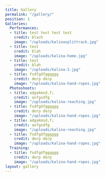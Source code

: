 ```yaml
---
title: Gallery
permalink: "/gallery/"
position: 1
Galleries:
  Performances:
  - title: test test test test
    credit: blach
    image: "/uploads/kalinasplittrack.jpg"
  - title: test
    credit: blah
    image: "/uploads/kalina-home.jpg"
  - title: test
    credit: blah
    image: "/uploads/kalina-2.jpg"
  - title: fsdfgdfgggggg
    credit: derp derp
    image: "/uploads/kalina-hand-ropes.jpg"
  Photoshoots:
  - title: adgakmsd,f;
    credit: axfgsdfg
    image: "/uploads/kalina-reaching.jpg"
  - title: fsdfgdfgggggg
    credit: derp derp
    image: "/uploads/kalina-hand-ropes.jpg"
  - title: adgakmsd,f;
    credit: axfgsdfg
    image: "/uploads/kalina-reaching.jpg"
  - title: fsdfgdfgggggg
    credit: derp derp
    image: "/uploads/kalina-hand-ropes.jpg"
  Training:
  - title: fsdfgdfgggggg
    credit: derp derp
    image: "/uploads/kalina-hand-ropes.jpg"
layout: gallery
---
```

